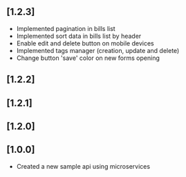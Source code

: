 ## [1.2.3]

- Implemented pagination in bills list
- Implemented sort data in bills list by header
- Enable edit and delete button on mobile devices
- Implemented tags manager (creation, update and delete)
- Change button 'save' color on new forms opening

## [1.2.2]

## [1.2.1]

## [1.2.0]

## [1.0.0]

- Created a new sample api using microservices